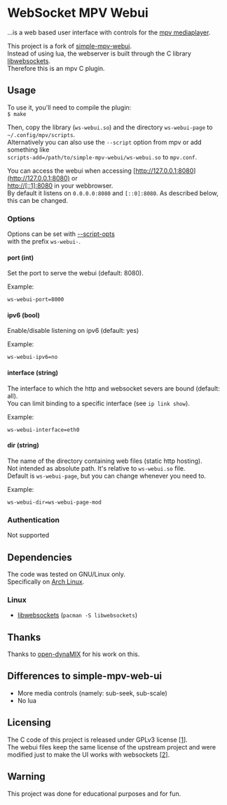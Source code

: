 # WebSocket MPV Webui
...is a web based user interface with controls for the [mpv mediaplayer](https://mpv.io/).

This project is a fork of [simple-mpv-webui](https://github.com/open-dynaMIX/simple-mpv-webui).  
Instead of using lua, the webserver is built through the C library [libwebsockets](https://libwebsockets.org/).  
Therefore this is an mpv C plugin.

## Usage
To use it, you'll need to compile the plugin:  
`$ make`

Then, copy the library (`ws-webui.so`) and the directory `ws-webui-page` to `~/.config/mpv/scripts`.  
Alternatively you can also use the `--script` option from mpv or add something like  
`scripts-add=/path/to/simple-mpv-webui/ws-webui.so` to `mpv.conf`.
  
You can access the webui when accessing [http://127.0.0.1:8080](http://127.0.0.1:8080) or  
[http://[::1]:8080](http://[::1]:8080) in your webbrowser.  
By default it listens on `0.0.0.0:8080` and `[::0]:8080`. As described below, this can be changed.  

### Options
Options can be set with [--script-opts](https://mpv.io/manual/master/#options-script-opts)  
with the prefix `ws-webui-`.

#### port (int)
Set the port to serve the webui (default: 8080).

Example:

```
ws-webui-port=8000
```

#### ipv6 (bool)
Enable/disable listening on ipv6 (default: yes)

Example:

```
ws-webui-ipv6=no
```

#### interface (string)
The interface to which the http and websocket severs are bound (default: all).  
You can limit binding to a specific interface (see `ip link show`).

Example:

```
ws-webui-interface=eth0
```

#### dir (string)
The name of the directory containing web files (static http hosting).  
Not intended as absolute path. It's relative to `ws-webui.so` file.  
Default is `ws-webui-page`, but you can change whenever you need to.

Example:

```
ws-webui-dir=ws-webui-page-mod
```

### Authentication
Not supported

## Dependencies
The code was tested on GNU/Linux only.  
Specifically on [Arch Linux](https://www.archlinux.org/).

### Linux

 - [libwebsockets](https://libwebsockets.org/) (`pacman -S libwebsockets`)

## Thanks
Thanks to [open-dynaMIX](https://github.com/open-dynaMIX) for his work on this.

## Differences to simple-mpv-web-ui
 - More media controls (namely: sub-seek, sub-scale)
 - No lua

## Licensing
The C code of this project is released under GPLv3 license [[1]](LICENSE).  
The webui files keep the same license of the upstream project and were modified just to make the UI works with websockets [[2]](ws-webui-page/LICENSE).
 
## Warning
This project was done for educational purposes and for fun.
